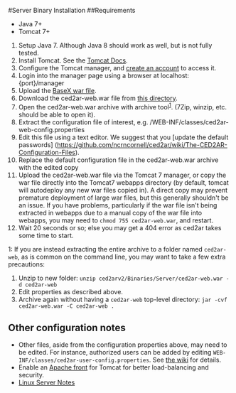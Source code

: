 #Server Binary Installation
##Requirements
- Java 7+
- Tomcat 7+


1. Setup Java 7. Although Java 8 should work as well, but is not fully tested.
2. Install Tomcat. See the [Tomcat Docs](https://tomcat.apache.org/tomcat-7.0-doc/setup.html).
3. Configure the Tomcat manager, and [create an account](http://tomcat.apache.org/tomcat-7.0-doc/manager-howto.html#Configuring_Manager_Application_Access) to access it. 
4. Login into the manager page using a browser at localhost:{port}/manager
5. Upload the [BaseX war file](/BaseXTemplate/BaseX.war).
6. Download the ced2ar-web.war file from [this directory](https://github.com/ncrncornell/ced2ar/edit/master/Binaries/Server/).
7. Open the ced2ar-web.war archive with archive tool<sup>[1](#footnote1)</sup>. (7Zip, winzip, etc. should be able to open it).
8. Extract the configuration file of interest, e.g. /WEB-INF/classes/ced2ar-web-config.properties
9. Edit this file using a text editor. We suggest that you [update the default passwords] (https://github.com/ncrncornell/ced2ar/wiki/The-CED2AR-Configuration-Files).
10. Replace the default configuration file in the ced2ar-web.war  archive with the edited copy
11. Upload the ced2ar-web.war file via the Tomcat 7 manager, or copy the war file directly into the Tomcat7 webapps directory (by default, tomcat will autodeploy any new war files copied in). A direct copy may prevent premature deployment of large war files, but this generally shouldn't be an issue. If you have problems, particularly if the war file isn't being extracted in webapps due to a manual copy of the war file into webapps, you may need to `chmod 755 ced2ar-web.war`, and restart.
12. Wait 20 seconds or so; else you may get a 404 error as ced2ar takes some time to start.

<a name="footnote1">1</a>: If you are instead extracting the entire archive to a folder named `ced2ar-web`, as is common on the command line, you may want to take a few extra precautions:

1. Unzip to new folder: 
`unzip ced2arv2/Binaries/Server/ced2ar-web.war -d ced2ar-web`
2. Edit properties as described above. 
3. Archive again without having a `ced2ar-web` top-level directory: `jar -cvf ced2ar-web.war -C ced2ar-web .`


## Other configuration notes

* Other files, aside from the configuration properties above, may need to be edited. For instance, authorized users can be added by editing `WEB-INF/classes/ced2ar-user-config.properties`. See [the wiki](https://github.com/ncrncornell/ced2ar/wiki/The-CED2AR-Configuration-Files) for details.
* Enable an [Apache front](https://github.com/ncrncornell/ced2ar/wiki/Fronting-Tomcat-with-Apache) for Tomcat for better load-balancing and security.
* [Linux Server Notes](https://github.com/ncrncornell/ced2ar/wiki/Linux)

